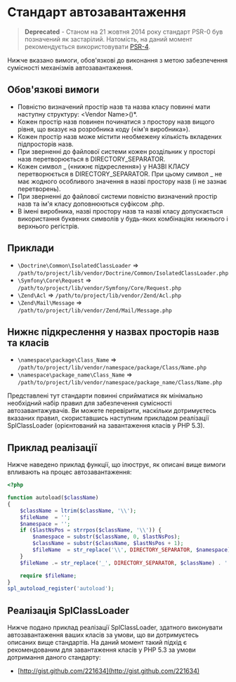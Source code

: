 Стандарт автозавантаження
=========================

> **Deprecated** - Станом на 21 жовтня 2014 року стандарт PSR-0 був позначений як застарілий.
Натомість, на даний момент рекомендується використовувати [PSR-4].

[PSR-4]: http://www.php-fig.org/psr/psr-4/

Нижче вказано вимоги, обов'язкові до виконання з метою забезпечення сумісності механізмів автозавантаження.

Обов'язкові вимоги
------------------

* Повністю визначений простір назв та назва класу повинні мати наступну структуру: \<Vendor Name>\(<Namespace>\)*<Class Name>.
* Кожен простір назв повинен починатися з простору назв вищого рівня, що вказує на розробника коду («ім'я виробника»).
* Кожен простір назв може містити необмежену кількість вкладених підпросторів назв.
* При зверненні до файлової системи кожен роздільник у просторі назв перетворюється в DIRECTORY_SEPARATOR.
* Кожен символ _ («нижнє підкреслення») у НАЗВІ КЛАСУ перетворюється в DIRECTORY_SEPARATOR. При цьому символ _ не має жодного особливого значення в назві простору назв (і не зазнає перетворень).
* При зверненні до файлової системи повністю визначений простір назв та ім'я класу доповнюються суфіксом .php.
* В імені виробника, назві простору назв та назві класу допускається використання буквених символів у будь-яких комбінаціях нижнього і верхнього регістрів.

Приклади
--------

* `\Doctrine\Common\IsolatedClassLoader` => `/path/to/project/lib/vendor/Doctrine/Common/IsolatedClassLoader.php`
* `\Symfony\Core\Request` => `/path/to/project/lib/vendor/Symfony/Core/Request.php`
* `\Zend\Acl` => `/path/to/project/lib/vendor/Zend/Acl.php`
* `\Zend\Mail\Message` => `/path/to/project/lib/vendor/Zend/Mail/Message.php`

Нижнє підкреслення у назвах просторів назв та класів
----------------------------------------------------

* `\namespace\package\Class_Name` => `/path/to/project/lib/vendor/namespace/package/Class/Name.php`
* `\namespace\package_name\Class_Name` => `/path/to/project/lib/vendor/namespace/package_name/Class/Name.php`

Представлені тут стандарти повинні сприйматися як мінімально необхідний набір правил для забезпечення сумісності автозавантажувачів. Ви можете перевірити, наскільки дотримуєтесь вказаних правил, скориставшись наступним прикладом реалізації SplClassLoader (орієнтований на завантаження класів у PHP 5.3).

Приклад реалізації
------------------

Нижче наведено приклад функції, що ілюструє, як описані вище вимоги впливають на процес автозавантаження:

```php
<?php

function autoload($className)
{
    $className = ltrim($className, '\\');
    $fileName  = '';
    $namespace = '';
    if ($lastNsPos = strrpos($className, '\\')) {
        $namespace = substr($className, 0, $lastNsPos);
        $className = substr($className, $lastNsPos + 1);
        $fileName  = str_replace('\\', DIRECTORY_SEPARATOR, $namespace) . DIRECTORY_SEPARATOR;
    }
    $fileName .= str_replace('_', DIRECTORY_SEPARATOR, $className) . '.php';

    require $fileName;
}
spl_autoload_register('autoload');
```

Реалізація SplClassLoader
-------------------------

Нижче подано приклад реалізації SplClassLoader, здатного виконувати автозавантаження ваших класів за умови, що ви дотримуєтесь описаних вище стандартів. На даний момент такий підхід є рекомендованим для завантаження класів у PHP 5.3 за умови дотримання даного стандарту:

* [http://gist.github.com/221634](http://gist.github.com/221634)
